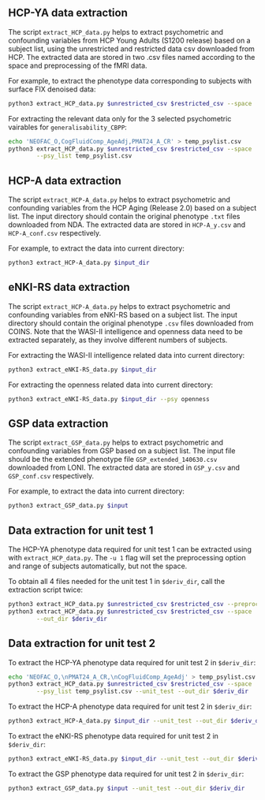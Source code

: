## HCP-YA data extraction

The script `extract_HCP_data.py` helps to extract psychometric and confounding variables from HCP Young Adults (S1200 release) based on a subject list, using the unrestricted and restricted data csv downloaded from HCP. The extracted data are stored in two .csv files named according to the space and preprocessing of the fMRI data.

For example, to extract the phenotype data corresponding to subjects with surface FIX denoised data:

```bash
python3 extract_HCP_data.py $unrestricted_csv $restricted_csv --space 'surf' --preproc 'fix'
```

For extracting the relevant data only for the 3 selected psychometric vairables for `generalisability_CBPP`:

```bash
echo 'NEOFAC_O,CogFluidComp_AgeAdj,PMAT24_A_CR' > temp_psylist.csv
python3 extract_HCP_data.py $unrestricted_csv $restricted_csv --space 'MNI' --preproc 'fix_wmcsf' \
        --psy_list temp_psylist.csv
```

## HCP-A data extraction

The script `extract_HCP-A_data.py` helps to extract psychometric and confounding variables from the HCP Aging (Release 2.0) based on a subject list. The input directory should contain the original phenotype `.txt` files downloaded from NDA. The extracted data are stored in `HCP-A_y.csv` and `HCP-A_conf.csv` respectively.

For example, to extract the data into current directory:

```bash
python3 extract_HCP-A_data.py $input_dir
```

## eNKI-RS data extraction

The script `extract_HCP-A_data.py` helps to extract psychometric and confounding variables from eNKI-RS based on a subject list. The input directory should contain the original phenotype `.csv` files downloaded from COINS. Note that the WASI-II intelligence and openness data need to be extracted separately, as they involve different numbers of subjects.

For extracting the WASI-II intelligence related data into current directory:

```bash
python3 extract_eNKI-RS_data.py $input_dir
```

For extracting the openness related data into current directory:

```bash
python3 extract_eNKI-RS_data.py $input_dir --psy openness
```

## GSP data extraction

The script `extract_GSP_data.py` helps to extract psychometric and confounding variables from GSP based on a subject list. The input file should be the extended phenotype file `GSP_extended_140630.csv` downloaded from LONI. The extracted data are stored in `GSP_y.csv` and `GSP_conf.csv` respectively.

For example, to extract the data into current directory:

```bash
python3 extract_GSP_data.py $input
```

## Data extraction for unit test 1

The HCP-YA phenotype data required for unit test 1 can be extracted using with `extract_HCP_data.py`. The `-u 1` flag will set the preprocessing option and range of subjects automatically, but not the space.

To obtain all 4 files needed for the unit test 1 in `$deriv_dir`, call the extraction script twice:

```bash
python3 extract_HCP_data.py $unrestricted_csv $restricted_csv --preproc 'gsr' --unit_test --out_dir $deriv_dir
python3 extract_HCP_data.py $unrestricted_csv $restricted_csv --space 'MNI' --preproc 'fix_wmcsf' --unit_test \
        --out_dir $deriv_dir
```

## Data extraction for unit test 2

To extract the HCP-YA phenotype data required for unit test 2 in `$deriv_dir`:

```bash
echo 'NEOFAC_O,\nPMAT24_A_CR,\nCogFluidComp_AgeAdj' > temp_psylist.csv
python3 extract_HCP_data.py $unrestricted_csv $restricted_csv --space 'MNI' --preproc 'fix_wmcsf' \
        --psy_list temp_psylist.csv --unit_test --out_dir $deriv_dir
```

To extract the HCP-A phenotype data required for unit test 2 in `$deriv_dir`:

```bash
python3 extract_HCP-A_data.py $input_dir --unit_test --out_dir $deriv_dir
```

To extract the eNKI-RS phenotype data required for unit test 2 in `$deriv_dir`:

```bash
python3 extract_eNKI-RS_data.py $input_dir --unit_test --out_dir $deriv_dir
```
To extract the GSP phenotype data required for unit test 2 in `$deriv_dir`:

```bash
python3 extract_GSP_data.py $input --unit_test --out_dir $deriv_dir
```